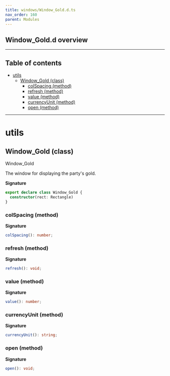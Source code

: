 ```yaml
---
title: windows/Window_Gold.d.ts
nav_order: 160
parent: Modules
---
```


## Window_Gold.d overview

---

<h2 class="text-delta">Table of contents</h2>

- [utils](#utils)
  - [Window_Gold (class)](#window_gold-class)
    - [colSpacing (method)](#colspacing-method)
    - [refresh (method)](#refresh-method)
    - [value (method)](#value-method)
    - [currencyUnit (method)](#currencyunit-method)
    - [open (method)](#open-method)

---

# utils

## Window_Gold (class)

Window_Gold

The window for displaying the party's gold.

**Signature**

```ts
export declare class Window_Gold {
  constructor(rect: Rectangle)
}
```

### colSpacing (method)

**Signature**

```ts
colSpacing(): number;
```

### refresh (method)

**Signature**

```ts
refresh(): void;
```

### value (method)

**Signature**

```ts
value(): number;
```

### currencyUnit (method)

**Signature**

```ts
currencyUnit(): string;
```

### open (method)

**Signature**

```ts
open(): void;
```
